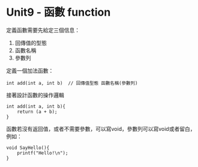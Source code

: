 # Unit9 - 函數 function

定義函數需要先給定三個信息：
1. 回傳值的型態
2. 函數名稱
3. 參數列

定義一個加法函數：

    int add(int a, int b)  // 回傳值型態 函數名稱(參數列)

接著設計函數的操作邏輯

    int add(int a, int b){
        return (a + b);
    }

函數若沒有返回值，或者不需要參數，可以寫void，參數列可以寫void或者留白，例如：

    void SayHello(){
        printf("Hello!\n");
    }